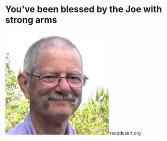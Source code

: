 # You've been blessed by the Joe with strong arms
![stronk arms](strong_arms.jpeg?raw=true "Title")
readdesert.org
